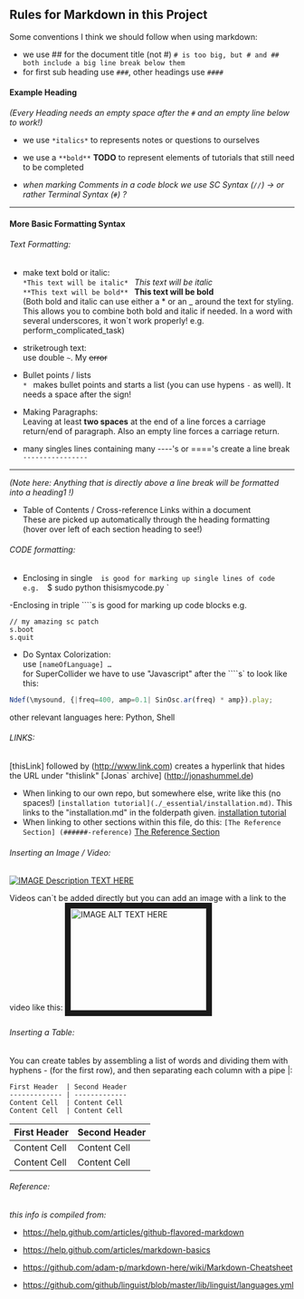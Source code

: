 ## Rules for Markdown in this Project

Some conventions I think we should follow when using markdown:

* we use ## for the document title (not #)
`# is too big, but # and ## both include a big line break below them`
* for first sub heading use `###`, other headings use `####`  
#### Example Heading

_(Every Heading needs an empty space after the `#` and an empty line below to work!)_

* we use `*italics*` to represents notes or questions to ourselves
* we use a `**bold**` __TODO__ to represent elements of tutorials that still need to be completed

* *when marking Comments in a code block we use SC Syntax (`//`) -> or rather Terminal Syntax (`#`) ?*

----------

#### More Basic Formatting Syntax 

###### Text Formatting: 

* make text bold or italic:  
`*This text will be italic* ` *This text will be italic*  
`**This text will be bold** ` **This text will be bold**  
(Both bold and italic can use either a * or an _ around the text for styling. This allows you to combine both bold and italic if needed.
In a word with several underscores, it won`t work properly! e.g. perform_complicated_task)  

* striketrough text:   
use double `~`. My ~~error~~

* Bullet points / lists   
`* ` makes bullet points and starts a list (you can use hypens `-` as well). It needs a space after the sign!

* Making Paragraphs:  
Leaving at least **two spaces** at the end of a line forces a carriage return/end of paragraph.
Also an empty line forces a carriage return.

* many singles lines containing many ----'s or ===='s create a line break  
`----------------` 

------------------
_(Note here: Anything that is directly above a line break will be formatted into a heading1 !)_

* Table of Contents / Cross-reference Links within a document  
These are picked up automatically through the heading formatting  
(hover over left of each section heading to see!)

###### CODE formatting:  
- Enclosing in single ` ` ` is good for marking up single lines of code e.g.  
`$ sudo python thisismycode.py `  

-Enclosing in triple ````s is good for marking up code blocks e.g.  
```
// my amazing sc patch
s.boot
s.quit
```
- Do Syntax Colorization:  
use ```` [nameOfLanguage] … ````  
for SuperCollider we have to use "Javascript" after the ````s` to look like this:  
```Javascript   
Ndef(\mysound, {|freq=400, amp=0.1| SinOsc.ar(freq) * amp}).play;
```  
other relevant languages here: Python, Shell

###### LINKS:  
[thisLink] followed by (http://www.link.com) creates a hyperlink that hides the URL under "thislink"
[Jonas` archive] (http://jonashummel.de)

- When linking to our own repo, but somewhere else, write like this (no spaces!) `[installation tutorial](./_essential/installation.md)`. This links to the "installation.md" in the folderpath given. [installation tutorial](./_essential/installation.md)
- When linking to other sections within this file, do this: `[The Reference Section] (######-reference)` 
[The Reference Section](######-reference)

###### Inserting an Image / Video:
[![IMAGE Description TEXT HERE](http://myfancyimage.jpg)](http://www.theUrlToTheImageHere)

Videos can`t be added directly but you can add an image with a link to the video like this:
<a href="http://www.youtube.com/watch?feature=player_embedded&v=YOUTUBE_VIDEO_ID_HERE
" target="_blank"><img src="http://img.youtube.com/vi/YOUTUBE_VIDEO_ID_HERE/0.jpg" 
alt="IMAGE ALT TEXT HERE" width="240" height="180" border="10" /></a>

###### Inserting a Table:  

You can create tables by assembling a list of words and dividing them with hyphens - (for the first row), and then separating each column with a pipe |:

```
First Header  | Second Header
------------- | -------------
Content Cell  | Content Cell
Content Cell  | Content Cell
```
First Header  | Second Header
------------- | -------------
Content Cell  | Content Cell
Content Cell  | Content Cell


###### Reference:  

*this info is compiled from:*   
- https://help.github.com/articles/github-flavored-markdown
- https://help.github.com/articles/markdown-basics
- https://github.com/adam-p/markdown-here/wiki/Markdown-Cheatsheet

- https://github.com/github/linguist/blob/master/lib/linguist/languages.yml


